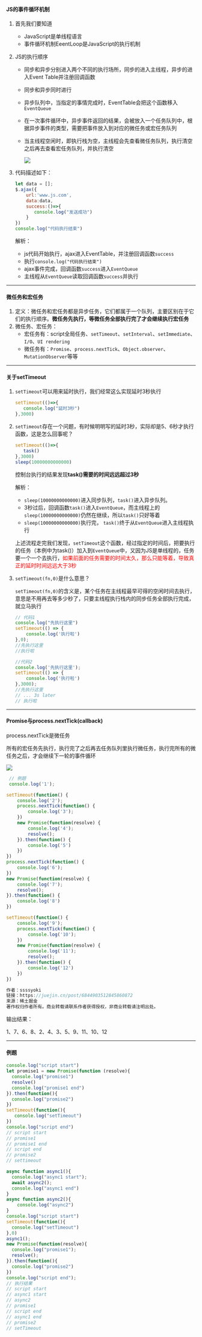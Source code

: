 #### JS的事件循环机制

1. 首先我们要知道

   + JavaScript是单线程语言
   + 事件循环机制EeentLoop是JavaScript的执行机制

2. JS的执行顺序

   + 同步和异步分别进入两个不同的执行场所，同步的进入主线程，异步的进入Event Table并注册回调函数

   + 同步和异步同时进行

   + 异步队列中，当指定的事情完成时，EventTable会把这个函数移入`EventQueue`

   + 在一次事件循环中，异步事件返回的结果，会被放入一个任务队列中，根据异步事件的类型，需要把事件放入到对应的微任务或宏任务队列

   + 当主线程空闲时，即执行栈为空，主线程会先查看微任务队列，执行清空之后再去查看宏任务队列，并执行清空

     ![](https://raw.githubusercontent.com/superwtt/MyFileRepository/main/image/Vue/js的事件循环机制.png)

3. 代码描述如下：

   ```javascript
   let data = [];
   $.ajax({
       url:'www.js.com',
       data:data,
       success:()=>{
          console.log("发送成功") 
       }
   })
   console.log("代码执行结束")
   ```

   解析：

   + js代码开始执行，ajax进入EventTable，并注册回调函数`success`
   + 执行`console.log("代码执行结束")`
   + ajax事件完成，回调函数`success`进入`EventQueue`
   + 主线程从`EventQueue`读取回调函数`success`并执行

---

#### 微任务和宏任务

1. 定义：微任务和宏任务都是异步任务，它们都属于一个队列，主要区别在于它们的执行顺序。**微任务先执行，等微任务全部执行完了才会继续执行宏任务**
2. 微任务、宏任务：
   + 宏任务有：script全局任务、`setTimeout`、`setInterval`、`setImmediate`、`I/O`、`UI rendering`
   + 微任务有：`Promise`、`process.nextTick`、`Object.observer`、`MutationObserver`等等

---

#### 关于setTimeout

1. `setTimeout`可以用来延时执行，我们经常这么实现延时3秒执行

   ```javascript
   setTimeout(()=>{
      console.log("延时3秒") 
   },3000)
   ```

2. `setTimeout`存在一个问题，有时候明明写的延时3秒，实际却是5、6秒才执行函数，这是怎么回事呢？

   ```javascript
   setTimeout(()=>{
      task() 
   },3000)
   sleep(10000000000000)
   ```

   控制台执行的结果发现**task()需要的时间远远超过3秒**  

   解析：

   + `sleep(10000000000000)`进入同步队列，`task()`进入异步队列。
   + 3秒过后，回调函数`task()`进入`EventQueue`，而主线程上的`sleep(10000000000000)`仍然在继续，所以`task()`只好等着
   +  `sleep(10000000000000)`执行完， `task()`终于从`EventQueue`进入主线程执行

   上述流程走完我们发现，`setTimeout`这个函数，经过指定的时间后，把要执行的任务（本例中为task()）加入到`EventQueue`中，又因为JS是单线程的，任务要一个一个去执行，<font style="color:red">如果前面的任务需要的时间太久，那么只能等着，导致真正的延时时间远远大于3秒</font>

3. `setTimeout(fn,0)`是什么意思？

   `setTimeout(fn,0)`的含义是，某个任务在主线程最早可得的空闲时间去执行，意思是不用再去等多少秒了，只要主线程执行栈内的同步任务全部执行完成，就立马执行

   ```javascript
   // 代码1
   console.log("先执行这里")
   setTimeout(() => {
       console.log('执行啦')
   },0);
   //先执行这里
   //执行啦
   
   //代码2
   console.log('先执行这里');
   setTimeout(() => {
       console.log('执行啦')
   },3000);  
   //先执行这里
   // ... 3s later
   // 执行啦
   ```

---

#### Promise与process.nextTick(callback)

process.nextTick是微任务



所有的宏任务先执行，执行完了之后再去任务队列里执行微任务，执行完所有的微任务之后，才会继续下一轮的事件循环



![](https://raw.githubusercontent.com/superwtt/MyFileRepository/main/image/Vue/%E5%AE%8F%E4%BB%BB%E5%8A%A1%E4%B8%8E%E5%BE%AE%E4%BB%BB%E5%8A%A1.png)



```javascript
 // 例题
 console.log('1');

setTimeout(function() {
    console.log('2');
    process.nextTick(function() {
        console.log('3');
    })
    new Promise(function(resolve) {
        console.log('4');
        resolve();
    }).then(function() {
        console.log('5')
    })
})
process.nextTick(function() {
    console.log('6');
})
new Promise(function(resolve) {
    console.log('7');
    resolve();
}).then(function() {
    console.log('8')
})

setTimeout(function() {
    console.log('9');
    process.nextTick(function() {
        console.log('10');
    })
    new Promise(function(resolve) {
        console.log('11');
        resolve();
    }).then(function() {
        console.log('12')
    })
})

作者：ssssyoki
链接：https://juejin.cn/post/6844903512845860872
来源：稀土掘金
著作权归作者所有。商业转载请联系作者获得授权，非商业转载请注明出处。
```

输出结果：

1、7、6、8、2、4、3、5、9、11、10、12









































---

#### 例题

```javascript
console.log("script start")
let promise1 = new Promise(function (resolve){
  console.log("promise1")
  resolve()
  console.log("promise1 end")
}).then(function(){
  console.log("promise2")
})
setTimeout(function(){
   console.log("setTimeout")
})
console.log("script end")
// script start
// promise1
// promise1 end
// script end
// promise2
// settimeout
```

```javascript
async function async1(){
  console.log("async1 start");
  await async2();
  console.log("async1 end")  
}
async function async2(){
    console.log("async2")
}
console.log("script start")
setTimeout(function(){
  console.log("setTimeout")
},0)
async1();
new Promise(function(resolve){
  console.log("promise1");
  resolve();
}).then(function(){
  console.log("promise2")
})
console.log("script end");
// 执行结果
// script start
// async1 start
// async2
// promise1
// script end
// async1 end
// promise2
// setTimeout
```











